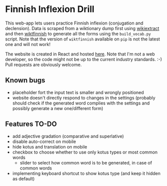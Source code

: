 # Finnish Inflexion Drill

This web-app lets users practice Finnish inflexion (conjugation and declension).
Data is scraped from a wiktionary dump first using [wikiextract](https://github.com/tatuylonen/wiktextract) and then [wiktfinnish](https://github.com/tatuylonen/wiktfinnish) to generate all the forms using the `build_vocab.py` script. Note that the version of `wiktfinnish` available on `pip` is not the latest one and will not work!

The website is created in React and hosted [here](https://tragram.github.io/finnish-inflexion-drill/). Note that I'm not a web developer, so the code might not be up to the current industry standards. :-) Pull requests are obviously welcome.

## Known bugs
* placeholder fort the input text is smaller and wrongly positioned
* website doesn't directly respond to changes in the settings (probably should check if the generated word complies with the settings and possibly generate a new one/different form)

## Features TO-DO
* add adjective gradation (comparative and superlative)
* disable auto-correct on mobile
* hide kotus and translation on mobile
* checkbox to choose whether to use only kotus types or most common words 
    * slider to select how common word is to be generated, in case of common words
* implementing keyboard shortcut to show kotus type (and keep it hidden as default)
